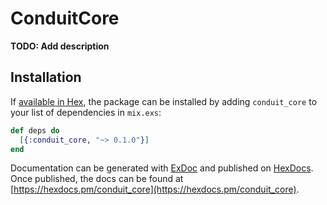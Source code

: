 # ConduitCore

**TODO: Add description**

## Installation

If [available in Hex](https://hex.pm/docs/publish), the package can be installed
by adding `conduit_core` to your list of dependencies in `mix.exs`:

```elixir
def deps do
  [{:conduit_core, "~> 0.1.0"}]
end
```

Documentation can be generated with [ExDoc](https://github.com/elixir-lang/ex_doc)
and published on [HexDocs](https://hexdocs.pm). Once published, the docs can
be found at [https://hexdocs.pm/conduit_core](https://hexdocs.pm/conduit_core).

